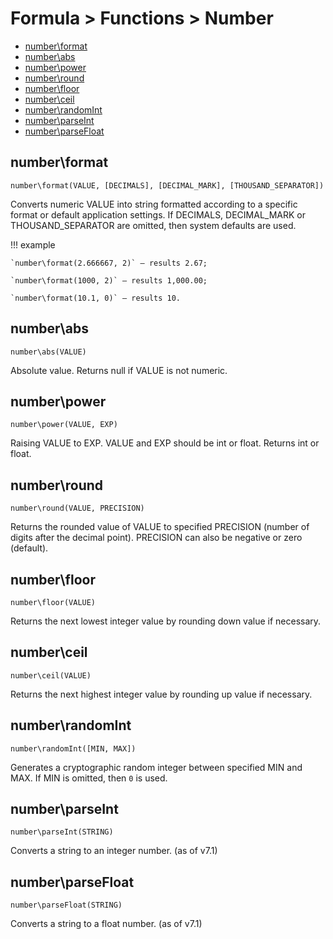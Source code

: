 # Formula > Functions > Number

* [number\format](#numberformat)
* [number\abs](#numberabs)
* [number\power](#numberpower)
* [number\round](#numberround)
* [number\floor](#numberfloor)
* [number\ceil](#numberceil)
* [number\randomInt](#numberrandomint)
* [number\parseInt](#numberparseint)
* [number\parseFloat](#numberparsefloat)

## number\format

`number\format(VALUE, [DECIMALS], [DECIMAL_MARK], [THOUSAND_SEPARATOR])`

Converts numeric VALUE into string formatted according to a specific format or default application settings. If DECIMALS, DECIMAL_MARK or THOUSAND_SEPARATOR are omitted, then system defaults are used.

!!! example

    `number\format(2.666667, 2)` – results 2.67;

    `number\format(1000, 2)` – results 1,000.00;

    `number\format(10.1, 0)` – results 10.


## number\abs

`number\abs(VALUE)`

Absolute value. Returns null if VALUE is not numeric.

## number\power

`number\power(VALUE, EXP)`

Raising VALUE to EXP. VALUE and EXP should be int or float. Returns int or float. 

## number\round

`number\round(VALUE, PRECISION)`

Returns the rounded value of VALUE to specified PRECISION (number of digits after the decimal point). PRECISION can also be negative or zero (default).

## number\floor

`number\floor(VALUE)`

Returns the next lowest integer value by rounding down value if necessary.

## number\ceil

`number\ceil(VALUE)`

Returns the next highest integer value by rounding up value if necessary.

## number\randomInt

`number\randomInt([MIN, MAX])`

Generates a cryptographic random integer between specified MIN and MAX. If MIN is omitted, then `0` is used.

## number\parseInt

`number\parseInt(STRING)`

Converts a string to an integer number. (as of v7.1)

## number\parseFloat

`number\parseFloat(STRING)`

Converts a string to a float number. (as of v7.1)
